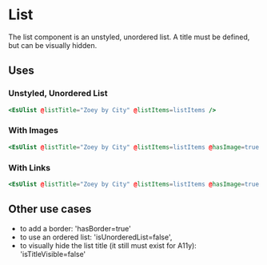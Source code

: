 # List

The list component is an unstyled, unordered list. A title must be defined, but can be visually hidden.

## Uses

### Unstyled, Unordered List

```handlebars
<EsUlist @listTitle="Zoey by City" @listItems=listItems />
```

### With Images

```handlebars
<EsUlist @listTitle="Zoey by City" @listItems=listItems @hasImage=true />
```

### With Links

```handlebars
<EsUlist @listTitle="Zoey by City" @listItems=listItems @hasImage=true @hasLink=true />
```

## Other use cases

- to add a border: 'hasBorder=true'
- to use an ordered list: 'isUnorderedList=false',
- to visually hide the list title (it still must exist for A11y): 'isTitleVisible=false'
